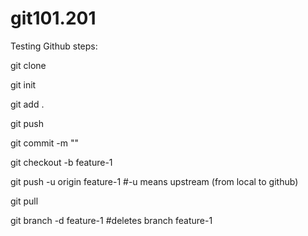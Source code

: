 # git101.201

Testing Github steps:

git clone <repo link>

git init

git add .

git push

git commit -m "<commit messages>"

git checkout -b feature-1

git push -u origin feature-1
#-u means upstream (from local to github)

git pull

git branch -d feature-1
#deletes branch feature-1